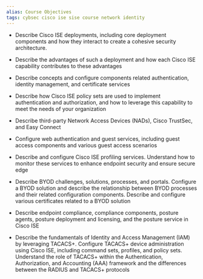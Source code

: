 ```yaml
---
alias: Course Objectives
tags: cybsec cisco ise sise course network identity
---
```


- Describe Cisco ISE deployments, including core deployment components and how they interact to create a cohesive security architecture.
    
- Describe the advantages of such a deployment and how each Cisco ISE capability contributes to these advantages
    
- Describe concepts and configure components related authentication, identity management, and certificate services
    
- Describe how Cisco ISE policy sets are used to implement authentication and authorization, and how to leverage this capability to meet the needs of your organization
    
- Describe third-party Network Access Devices (NADs), Cisco TrustSec, and Easy Connect
    
- Configure web authentication and guest services, including guest access components and various guest access scenarios
    
- Describe and configure Cisco ISE profiling services. Understand how to monitor these services to enhance endpoint security and ensure secure edge
    
- Describe BYOD challenges, solutions, processes, and portals. Configure a BYOD solution and describe the relationship between BYOD processes and their related configuration components. Describe and configure various certificates related to a BYOD solution
    
- Describe endpoint compliance, compliance components, posture agents, posture deployment and licensing, and the posture service in Cisco ISE
    
- Describe the fundamentals of Identity and Access Management (IAM) by leveraging TACACS+. Configure TACACS+ device administration using Cisco ISE, including command sets, profiles, and policy sets. Understand the role of TACACS+ within the Authentication, Authorization, and Accounting (AAA) framework and the differences between the RADIUS and TACACS+ protocols
